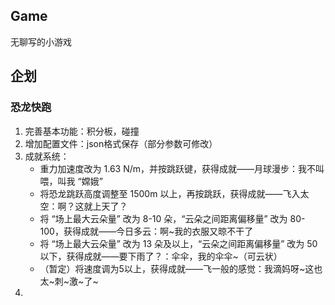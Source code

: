 ## Game

无聊写的小游戏

## 企划

### 恐龙快跑
1. 完善基本功能：积分板，碰撞
2. 增加配置文件：json格式保存（部分参数可修改）
3. 成就系统：
    - 重力加速度改为 1.63 N/m，并按跳跃键，获得成就——月球漫步：我不叫喂，叫我 “嫦娥”
    - 将恐龙跳跃高度调整至 1500m 以上，再按跳跃，获得成就——飞入太空：啊？这就上天了？
    - 将 “场上最大云朵量” 改为 8-10 朵，“云朵之间距离偏移量” 改为 80-100，获得成就——今日多云：啊~我的衣服又晾不干了
    - 将 “场上最大云朵量” 改为 13 朵及以上，“云朵之间距离偏移量” 改为 50以下，获得成就——要下雨了？：伞伞，我的伞伞~（可云状）
    - （暂定）将速度调为5以上，获得成就——飞一般的感觉：我滴妈呀~这也太~刺~激~了~
4. 
